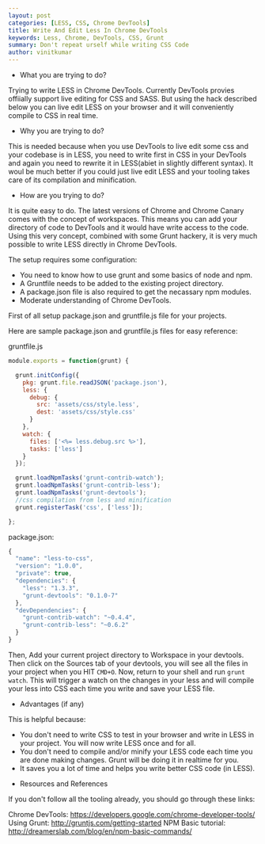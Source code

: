 ```yaml
---
layout: post
categories: [LESS, CSS, Chrome DevTools]
title: Write And Edit Less In Chrome DevTools
keywords: Less, Chrome, DevTools, CSS, Grunt
summary: Don't repeat urself while writing CSS Code
author: vinitkumar
---
```


* What you are trying to do?

Trying to write LESS in Chrome DevTools. Currently DevTools provies
offiially support live editing for CSS and SASS. But using the hack
described below you can live edit LESS on your browser and it will
conveniently compile to CSS in real time.

 * Why you are trying to do?

This is needed because when you use DevTools to live edit some css and
your codebase is in LESS, you need to write first in CSS in your
DevTools and again you need to rewrite it in LESS(abiet in slightly
different syntax). It woul be much better if you could just live edit
LESS and your tooling takes care of its compilation and minification.  

* How are you trying to do?

It is quite easy to do. The latest versions of Chrome and Chrome Canary
comes with the concept of workspaces. This means you can add your
directory of code to DevTools and it would have write access to the
code. Using this very concept, combined with some Grunt hackery, it is
very much possible to write LESS directly in Chrome DevTools.

The setup requires some configuration:

- You need to know how to use grunt and some basics of node and npm.
- A Gruntfile needs to be added to the existing project directory. 
- A package.json file is also required to get the necassary npm modules.
- Moderate understanding of Chrome DevTools.

First of all setup package.json and gruntfile.js file for your projects.

Here are sample package.json and gruntfile.js files for easy reference:

gruntfile.js
```js
module.exports = function(grunt) {

  grunt.initConfig({
    pkg: grunt.file.readJSON('package.json'),
    less: {
      debug: {
        src: 'assets/css/style.less',
        dest: 'assets/css/style.css'
      }
    },
    watch: {
      files: ['<%= less.debug.src %>'],
      tasks: ['less']
    }
  });

  grunt.loadNpmTasks('grunt-contrib-watch');
  grunt.loadNpmTasks('grunt-contrib-less');
  grunt.loadNpmTasks('grunt-devtools');
  //css compilation from less and minification
  grunt.registerTask('css', ['less']);

};

```
package.json:
```js
{
  "name": "less-to-css",
  "version": "1.0.0",
  "private": true,
  "dependencies": {
    "less": "1.3.3",
    "grunt-devtools": "0.1.0-7"
  },
  "devDependencies": {
    "grunt-contrib-watch": "~0.4.4",
    "grunt-contrib-less": "~0.6.2"
  }
}

```
Then, Add your current project directory to Workspace in your devtools.
Then click on the Sources tab of your devtools, you will see all the
files in your project when you HIT `CMD+O`. Now, return to your shell
and run `grunt watch`. This will trigger a watch on the changes in your
less and will compile your less into CSS each time you write and save
your LESS file.

* Advantages (if any)

This is helpful because:

- You don't need to write CSS to test in your browser and write in LESS
  in your project. You will now write LESS once and for all. 
- You don't need to compile and/or minify your LESS code each time you
  are done making changes. Grunt will be doing it in realtime for you.
- It saves you a lot of time and helps you write better CSS code (in
  LESS).

* Resources and References

If you don't follow all the tooling already, you should go through these
links:

Chrome DevTools: https://developers.google.com/chrome-developer-tools/
Using Grunt: http://gruntjs.com/getting-started
NPM Basic tutorial: http://dreamerslab.com/blog/en/npm-basic-commands/


